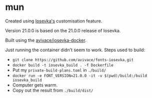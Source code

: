 # mun

Created using [Iosevka's](https://github.com/be5invis/Iosevka) customisation feature.

Version 21.0.0 is based on the 21.0.0 release of Iosevka.

Built using the [avivace/iosevka-docker](https://github.com/avivace/iosevka-docker).

Just running the container didn't seem to work. Steps used to build:

* `git clone https://github.com/avivace/fonts-iosevka.git`
* `docker build -t iosevka_build . -f Dockerfile`
* Put my `private-build-plans.toml` in `./build/`
* `docker run -e FONT_VERSION=21.0.0 -it -v $(pwd)/build:/build iosevka_build`
* Computer gets warm.
* Copy out the result from `./build/dist/`